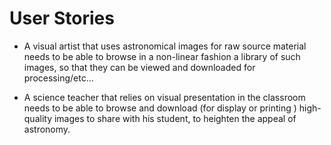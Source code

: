 # User Stories

* A visual artist that uses astronomical images for raw source material needs to be able to browse in a non-linear fashion a library of such images, so that they can be viewed and downloaded for processing/etc...

* A science teacher that relies on visual presentation in the classroom needs to be able to browse and download (for display or printing ) high-quality images to share with his student, to heighten the appeal of astronomy.

